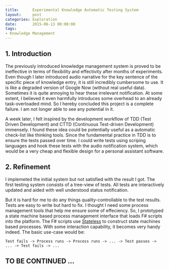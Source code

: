 ```yaml
---
title:      Experimental Knowledge Automatic Testing System
layout:     post
categories: Exploration
date:       2015-06-13 00:00:00
tags:
- Knowledge Management
---
```


## 1. Introduction

The previously introduced knowledge management system is proved to be
ineffective in terms of flexibility and effectivity after months of experiments.
Even though I later introduced audio narrative for the key sentence of the
specific piece of knowledge entry, it is still incredibly cumbersome to use. It
is like a degraded version of Google Now (without real useful data). Sometimes
it is quite annoying to hear these irrelevant notification. At some extent, I
believed it even harmfully introduces some overhead to an already
task-overloaded mind. So I hereby concluded this project is a complete failure.
I am not longer able to see any potential in it.

A week later, I felt inspired by the development workflow of TDD (Test Driven
Development) and CTTD (Continuous Test-driven Development) immensely. I found
these idea could be potentially useful as a automatic check-list like thinking
tools. Since the fundamental practice in TDD is to ensure the tests passed
over time. I could write tests using scriping languages and hook these tests
with the audio notification system, which would be a very cheap and flexible
design for a personal assistant software.

## 2. Refinement

I implemeted the initial system but not satisfied with the result I got. The
first testing system consists of a tree-view of tests. All tests are
interactively updated and aided with well understood status notification.

But it is hard for me to do any things quality-controllable to the test results.
Tests are easy to write but hard to fix. I thought I need some process
management tools that help me ensure some of effeciency. So, I prototyped a
state machine based process management interface that loads F# scripts into the
platform. The F# scripts use
[Stateless](https://github.com/slashdotdash/stateless) to construct state
machines based processes. With some interaction capability, it becomes very
handy indeed. The basic use-case would be:

    Test fails -> Process runs -> Process runs -> ... -> Test passes -> ... -> Test fails -> ...

## TO BE CONTINUED ...

